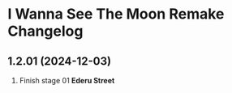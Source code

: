 # I Wanna See The Moon Remake Changelog

## 1.2.01 (2024-12-03)

1. Finish stage 01 **Ederu Street**
